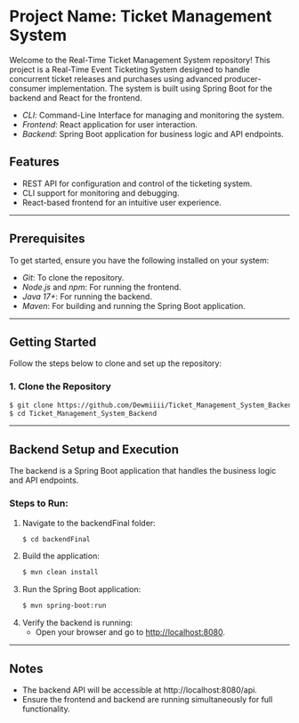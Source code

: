 # Project Name: Ticket Management System

Welcome to the Real-Time Ticket Management System repository! This project is a Real-Time Event Ticketing System designed to handle concurrent ticket releases and purchases using advanced producer-consumer implementation. The system is built using Spring Boot for the backend and React for the frontend.
- *CLI*: Command-Line Interface for managing and monitoring the system.
- *Frontend*: React application for user interaction.
- *Backend*: Spring Boot application for business logic and API endpoints.

## Features
- REST API for configuration and control of the ticketing system.
- CLI support for monitoring and debugging.
- React-based frontend for an intuitive user experience.

---

## Prerequisites
To get started, ensure you have the following installed on your system:

- *Git*: To clone the repository.
- *Node.js* and *npm*: For running the frontend.
- *Java 17+*: For running the backend.
- *Maven*: For building and running the Spring Boot application.

---

## Getting Started
Follow the steps below to clone and set up the repository:

### 1. Clone the Repository
```bash
$ git clone https://github.com/Dewmiiii/Ticket_Management_System_Backend.git
$ cd Ticket_Management_System_Backend
```

---

## Backend Setup and Execution
The backend is a Spring Boot application that handles the business logic and API endpoints.

### Steps to Run:
1. Navigate to the backendFinal folder:
   ```bash
   $ cd backendFinal
   ```
2. Build the application:
   ```bash
   $ mvn clean install
   ```
3. Run the Spring Boot application:
   ```bash
   $ mvn spring-boot:run
   ```
4. Verify the backend is running:
   - Open your browser and go to [http://localhost:8080](http://localhost:8080).

---

## Notes
- The backend API will be accessible at http://localhost:8080/api.
- Ensure the frontend and backend are running simultaneously for full functionality.
